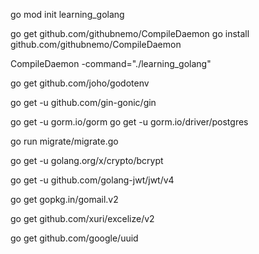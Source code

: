 <!-- create modul -->
go mod init learning_golang

<!-- auto run -->
go get github.com/githubnemo/CompileDaemon
go install github.com/githubnemo/CompileDaemon

<!-- to auto run -->
CompileDaemon -command="./learning_golang"

<!-- env -->
go get github.com/joho/godotenv

<!-- framework gin -->
go get -u github.com/gin-gonic/gin

<!-- orm for GO -->
go get -u gorm.io/gorm
go get -u gorm.io/driver/postgres

<!-- migrate -->
go run migrate/migrate.go

<!-- bcrypt -->
go get -u golang.org/x/crypto/bcrypt

<!-- jwt -->
go get -u github.com/golang-jwt/jwt/v4

<!-- gomail -->
go get gopkg.in/gomail.v2

<!-- excel -->
go get github.com/xuri/excelize/v2

<!-- uuid -->
go get github.com/google/uuid